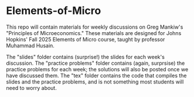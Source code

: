 # Elements-of-Micro

This repo will contain materials for weekly discussions on Greg Mankiw's "Principles of Microeconomics." These materials are designed for Johns Hopkins' Fall 2025 Elements of Micro course, taught by professor Muhammad Husain.

The "slides" folder contains (surprise!) the slides for each week's discussion. The "practice problems" folder contains (again, surprsise) the practice problems for each week; the solutions will also be posted once we have discussed them. The "tex" folder contains the code that compiles the slides and the practice problems, and is not something most students will need to worry about.

